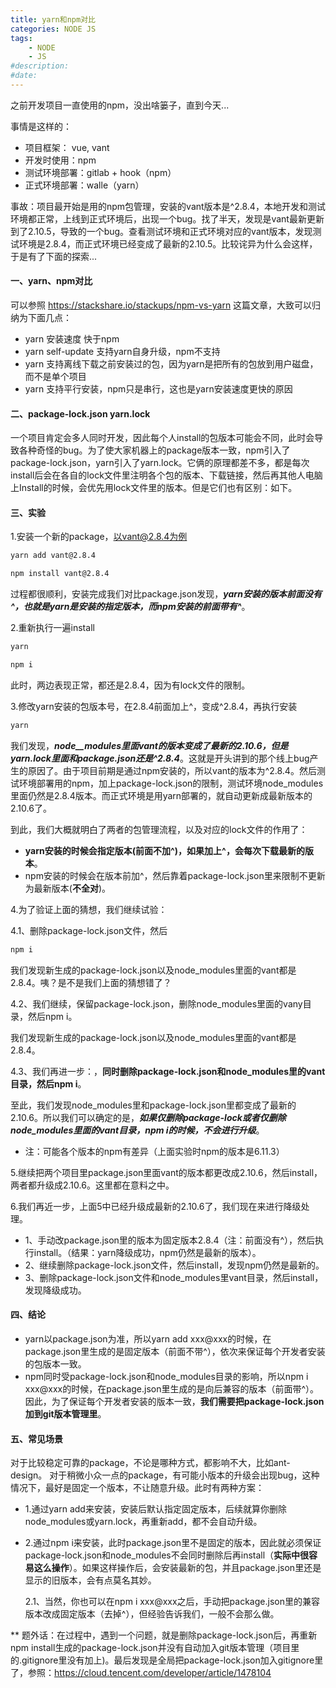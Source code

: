 ```yaml
---
title: yarn和npm对比
categories: NODE JS
tags: 
    - NODE
    - JS
#description: 
#date: 
---
```


之前开发项目一直使用的npm，没出啥篓子，直到今天...
<!-- more -->
事情是这样的：
 + 项目框架： vue, vant
 + 开发时使用：npm
 + 测试环境部署：gitlab + hook（npm）
 + 正式环境部署：walle（yarn）
    
事故：项目最开始是用的npm包管理，安装的vant版本是^2.8.4，本地开发和测试环境都正常，上线到正式环境后，出现一个bug。找了半天，发现是vant最新更新到了2.10.5，导致的一个bug。查看测试环境和正式环境对应的vant版本，发现测试环境是2.8.4，而正式环境已经变成了最新的2.10.5。比较诧异为什么会这样，于是有了下面的探索...

#### 一、yarn、npm对比

可以参照 https://stackshare.io/stackups/npm-vs-yarn 这篇文章，大致可以归纳为下面几点：
 + yarn 安装速度 快于npm
 + yarn self-update 支持yarn自身升级，npm不支持
 + yarn 支持离线下载之前安装过的包，因为yarn是把所有的包放到用户磁盘，而不是单个项目
 + yarn 支持平行安装，npm只是串行，这也是yarn安装速度更快的原因

#### 二、package-lock.json  yarn.lock

一个项目肯定会多人同时开发，因此每个人install的包版本可能会不同，此时会导致各种奇怪的bug。为了使大家机器上的package版本一致，npm引入了package-lock.json，yarn引入了yarn.lock。它俩的原理都差不多，都是每次install后会在各自的lock文件里注明各个包的版本、下载链接，然后再其他人电脑上Install的时候，会优先用lock文件里的版本。但是它们也有区别：如下。

#### 三、实验

1.安装一个新的package，以vant@2.8.4为例
```bash
yarn add vant@2.8.4

npm install vant@2.8.4
```
过程都很顺利，安装完成我们对比package.json发现，**_yarn安装的版本前面没有^，也就是yarn是安装的指定版本，而npm安装的前面带有^_**。

2.重新执行一遍install
```bash
yarn 

npm i
```
此时，两边表现正常，都还是2.8.4，因为有lock文件的限制。

3.修改yarn安装的包版本号，在2.8.4前面加上^，变成^2.8.4，再执行安装
```bash
yarn
```
我们发现，_**node__modules里面vant的版本变成了最新的2.10.6，但是yarn.lock里面和package.json还是^2.8.4**_。这就是开头讲到的那个线上bug产生的原因了。由于项目前期是通过npm安装的，所以vant的版本为^2.8.4。然后测试环境部署用的npm，加上package-lock.json的限制，测试环境node_modules里面仍然是2.8.4版本。而正式环境是用yarn部署的，就自动更新成最新版本的2.10.6了。

到此，我们大概就明白了两者的包管理流程，以及对应的lock文件的作用了：
+ **yarn安装的时候会指定版本(前面不加^)，如果加上^，会每次下载最新的版本**。
+ npm安装的时候会在版本前加^，然后靠着package-lock.json里来限制不更新为最新版本(**不全对**)。

4.为了验证上面的猜想，我们继续试验：

  4.1、删除package-lock.json文件，然后
  
```bash
npm i
```
我们发现新生成的package-lock.json以及node_modules里面的vant都是2.8.4。咦？是不是我们上面的猜想错了？

  4.2、我们继续，保留package-lock.json，删除node_modules里面的vany目录，然后npm i。

我们发现新生成的package-lock.json以及node_modules里面的vant都是2.8.4。
  
  4.3、我们再进一步：，**同时删除package-lock.json和node_modules里的vant目录，然后npm i**。
  
至此，我们发现node_modules里和package-lock.json里都变成了最新的2.10.6。所以我们可以确定的是，_**如果仅删除package-lock或者仅删除node_modules里面的vant目录，npm i的时候，不会进行升级**_。

* 注：可能各个版本的npm有差异（上面实验时npm的版本是6.11.3）

5.继续把两个项目里package.json里面vant的版本都更改成2.10.6，然后install，两者都升级成2.10.6。这里都在意料之中。

6.我们再近一步，上面5中已经升级成最新的2.10.6了，我们现在来进行降级处理。
+ 1、手动改package.json里的版本为固定版本2.8.4（注：前面没有^），然后执行install。（结果：yarn降级成功，npm仍然是最新的版本）。
+ 2、继续删除package-lock.json文件，然后install，发现npm仍然是最新的。
+ 3、删除package-lock.json文件和node_modules里vant目录，然后install，发现降级成功。

#### 四、结论
+ yarn以package.json为准，所以yarn add xxx@xxx的时候，在package.json里生成的是固定版本（前面不带^），依次来保证每个开发者安装的包版本一致。
+ npm同时受package-lock.json和node_modules目录的影响，所以npm i xxx@xxx的时候，在package.json里生成的是向后兼容的版本（前面带^）。因此，为了保证每个开发者安装的版本一致，**我们需要把package-lock.json加到git版本管理里**。

#### 五、常见场景
对于比较稳定可靠的package，不论是哪种方式，都影响不大，比如ant-design。
对于稍微小众一点的package，有可能小版本的升级会出现bug，这种情况下，最好是固定一个版本，不让随意升级。此时有两种方案：
+ 1.通过yarn add来安装，安装后默认指定固定版本，后续就算你删除node_modules或yarn.lock，再重新add，都不会自动升级。
+ 2.通过npm i来安装，此时package.json里不是固定的版本，因此就必须保证package-lock.json和node_modules不会同时删除后再install（**实际中很容易这么操作**）。如果这样操作后，会安装最新的包，并且package.json里还是显示的旧版本，会有点莫名其妙。

  2.1、当然，你也可以在npm i xxx@xxx之后，手动把package.json里的兼容版本改成固定版本（去掉^），但经验告诉我们，一般不会那么做。
  
  
** 题外话：在过程中，遇到一个问题，就是删除package-lock.json后，再重新npm install生成的package-lock.json并没有自动加入git版本管理（项目里的.gitignore里没有加上)。最后发现是全局把package-lock.json加入gitignore里了，参照：https://cloud.tencent.com/developer/article/1478104 